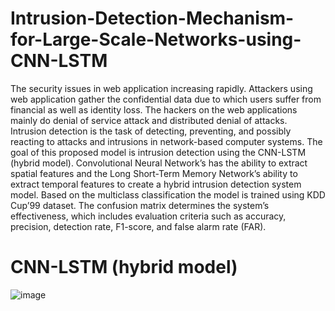 # Intrusion-Detection-Mechanism-for-Large-Scale-Networks-using-CNN-LSTM

The security issues in web application increasing rapidly. Attackers using web application gather the confidential data due to which users suffer from financial as well as identity loss. The hackers on the web applications mainly do denial of service attack and distributed denial of attacks. Intrusion detection is the task of detecting, preventing, and possibly reacting to  attacks and intrusions in network-based computer systems.
The goal of this proposed model is intrusion detection using the CNN-LSTM (hybrid model).
Convolutional Neural Network’s has the ability to extract spatial features and the Long Short-Term Memory Network’s ability to extract temporal features to create a hybrid intrusion detection system model. Based on the multiclass classification the 
model is trained using KDD Cup’99 dataset. The confusion matrix determines the system’s effectiveness, which includes evaluation criteria such as accuracy, precision, detection rate, F1-score, and false alarm rate (FAR).

# CNN-LSTM (hybrid model)
![image](https://user-images.githubusercontent.com/75250067/213447299-a7eebb11-8e68-4f5a-928c-6372740d5fa1.png)
